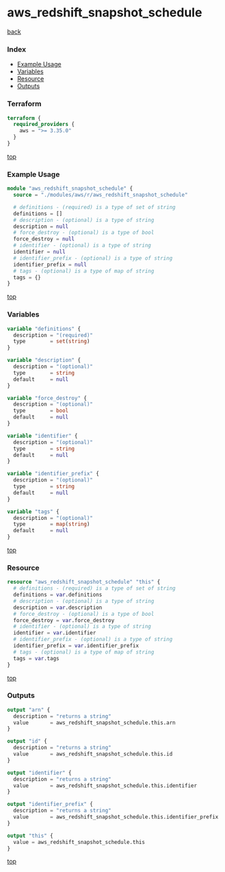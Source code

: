 # aws_redshift_snapshot_schedule

[back](../aws.md)

### Index

- [Example Usage](#example-usage)
- [Variables](#variables)
- [Resource](#resource)
- [Outputs](#outputs)

### Terraform

```terraform
terraform {
  required_providers {
    aws = ">= 3.35.0"
  }
}
```

[top](#index)

### Example Usage

```terraform
module "aws_redshift_snapshot_schedule" {
  source = "./modules/aws/r/aws_redshift_snapshot_schedule"

  # definitions - (required) is a type of set of string
  definitions = []
  # description - (optional) is a type of string
  description = null
  # force_destroy - (optional) is a type of bool
  force_destroy = null
  # identifier - (optional) is a type of string
  identifier = null
  # identifier_prefix - (optional) is a type of string
  identifier_prefix = null
  # tags - (optional) is a type of map of string
  tags = {}
}
```

[top](#index)

### Variables

```terraform
variable "definitions" {
  description = "(required)"
  type        = set(string)
}

variable "description" {
  description = "(optional)"
  type        = string
  default     = null
}

variable "force_destroy" {
  description = "(optional)"
  type        = bool
  default     = null
}

variable "identifier" {
  description = "(optional)"
  type        = string
  default     = null
}

variable "identifier_prefix" {
  description = "(optional)"
  type        = string
  default     = null
}

variable "tags" {
  description = "(optional)"
  type        = map(string)
  default     = null
}
```

[top](#index)

### Resource

```terraform
resource "aws_redshift_snapshot_schedule" "this" {
  # definitions - (required) is a type of set of string
  definitions = var.definitions
  # description - (optional) is a type of string
  description = var.description
  # force_destroy - (optional) is a type of bool
  force_destroy = var.force_destroy
  # identifier - (optional) is a type of string
  identifier = var.identifier
  # identifier_prefix - (optional) is a type of string
  identifier_prefix = var.identifier_prefix
  # tags - (optional) is a type of map of string
  tags = var.tags
}
```

[top](#index)

### Outputs

```terraform
output "arn" {
  description = "returns a string"
  value       = aws_redshift_snapshot_schedule.this.arn
}

output "id" {
  description = "returns a string"
  value       = aws_redshift_snapshot_schedule.this.id
}

output "identifier" {
  description = "returns a string"
  value       = aws_redshift_snapshot_schedule.this.identifier
}

output "identifier_prefix" {
  description = "returns a string"
  value       = aws_redshift_snapshot_schedule.this.identifier_prefix
}

output "this" {
  value = aws_redshift_snapshot_schedule.this
}
```

[top](#index)